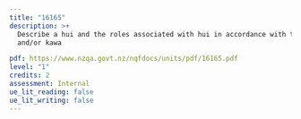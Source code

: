 ```yaml
---
title: "16165"
description: >+
  Describe a hui and the roles associated with hui in accordance with tikanga
  and/or kawa

pdf: https://www.nzqa.govt.nz/nqfdocs/units/pdf/16165.pdf
level: "1"
credits: 2
assessment: Internal
ue_lit_reading: false
ue_lit_writing: false
---
```

